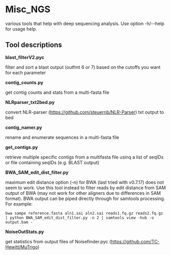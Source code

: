 # Misc_NGS
various tools that help with deep sequencing analysis. Use option -h/--help for usage help.

## Tool descriptions
**blast_filterV2.pyc**

filter and sort a blast output (outfmt 6 or 7) based on the cutoffs you want
for each parameter

**contig_counts.py**

get contig counts and stats from a multi-fasta file

**NLRparser_txt2bed.py**

convert NLR-parser (https://github.com/steuernb/NLR-Parser) txt output to bed

**contig_namer.py**

rename and enumerate sequences in a multi-fasta file

**get_contigs.py**

retrieve multiple specific contigs from a multifasta file usinq a list of seqIDs or file containing seqIDs (e.g. BLAST output)

**BWA_SAM_edit_dist_filter.py**

maximum edit distance option (-n) for BWA (last tried with v0.7.17) does not seem to work. Use this tool instead to filter reads by edit distance from SAM output of BWA (may not work for other aligners due to differences in SAM format). BWA output can be piped directly through for samtools processing. For example: 
```
bwa sampe reference.fasta aln1.sai aln2.sai reads1.fq.gz reads2.fq.gz | python BWA_SAM_edit_dist_filter.py -n 2 | samtools view -hub -o output.bam - 
```

**NoiseOutStats.py**

get statistics from output files of Noisefinder.pyc (https://github.com/TC-Hewitt/MuTrigo)
